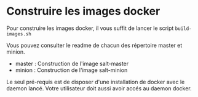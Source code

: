 # Construire les images docker

Pour construire les images docker, il vous suffit de lancer le script `build-images.sh`

Vous pouvez consulter le readme de chacun des répertoire master et minion.

* master : Construction de l'image salt-master
* minion : Construction de l'image salt-minion

Le seul pré-requis est de disposer d'une installation de docker avec le daemon lancé.
Votre utilisateur doit aussi avoir accés au daemon docker.

